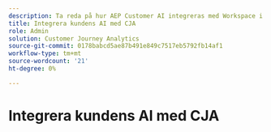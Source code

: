 ```yaml
---
description: Ta reda på hur AEP Customer AI integreras med Workspace i CJA.
title: Integrera kundens AI med CJA
role: Admin
solution: Customer Journey Analytics
source-git-commit: 0178babcd5ae87b491e849c7517eb5792fb14af1
workflow-type: tm+mt
source-wordcount: '21'
ht-degree: 0%

---
```


# Integrera kundens AI med CJA

